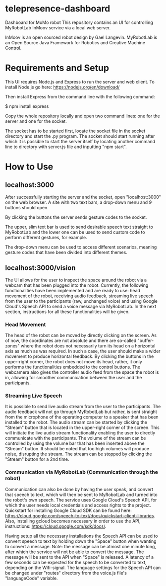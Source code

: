 # telepresence-dashboard
Dashboard for MoMo robot
This repository contains an UI for controlling MyRobotLab InMoov service via a local web server.

InMoov is an open sourced robot design by Gael Langevin. MyRobotLab is an Open Source Java Framework for
Robotics and Creative Machine Control.

# Requirements and Setup


This UI requires Node.js and Express to run the server and web client. To install Node.js go here: https://nodejs.org/en/download/

Then install Express from the command line with the following command:

$	npm install express

Copy the whole repository locally and open two command lines: one for the server and one for the socket.

The socket has to be started first, locate the socket file in the socket directory and start the .py program. The socket should start running after which it is possible to start the server itself by locating another command line to directory with server.js file and inputting "npm start".

# How to Use

## localhost:3000

After successfully starting the server and the socket, open "localhost:3000" on the web browser. A site with two text bars, a drop-down menu and 9 buttons should open.

By clicking the buttons the server sends gesture codes to the socket.

The upper, slim text bar is used to send desirable speech text straight to MyRobotLab and the lower one can be used to send custom code to perform different gestures, for example.

The drop-down menu can be used to access different scenarios, meaning gesture codes that have been divided into different themes.

## localhost:3000/vision

The UI allows for the user to inspect the space around the robot via a webcam that has been plugged into the robot. Currently, the following functionalities have been implemented and are ready to use: head movement of the robot, receiving audio feedback, streaming live speech from the user to the participants (raw, unchanged voice) and using Google Cloud's Speech API to send a voice message via MyRobotLab. In the next section, instructions for all these functionalities will be given.

### Head Movement

The head of the robot can be moved by directly clicking on the screen. As of now, the coordinates are not absolute and there are so-called "buffer-zones" where the robot does not necessarily turn its head on a horizontal axis as much as was required. In such a case, the user should make a wider movement to produce horizontal feedback. By clicking the buttons in the upper-right corner, the robot does not move its head, rather, it only performs the functionalities embedded to the control buttons. The webcamera also gives the controller audio feed from the space the robot is in, allowing for smoother communication between the user and the participants.

### Streaming Live Speech

It is possible to send live audio stream from the user to the participants. The audio feedback will not go through MyRobotLab but rather, is sent straight from the microphone of the operating computer to a speaker that has been installed to the robot. The audio stream can be started by clicking the "Stream" button that is located in the upper-right corner of the screen. This will initiate the live audio stream functionality enabling the user to directly communicate with the participants. The volume of the stream can be controlled by using the volume bar that has been inserted above the "Stream" button. It should be noted that too high volumes will produce noise, disrupting the stream. The stream can be stopped by clicking the "Stream" button for a 2nd time.

### Communication via MyRobotLab (Communication through the robot)

Communication can also be done by having the user speak, and convert that speech to text, which will then be sent to MyRobotLab and turned into the robot's own speech. The service uses Google Cloud's Speech API, for which the user needs local credentials and access rights to the project. Quickstart for installing Google Cloud SDK can be found here: https://cloud.google.com/speech-to-text/docs/quickstart-client-libraries. Also, installing gcloud becomes necessary in order to use the API, instructions: https://cloud.google.com/sdk/docs/.

Having setup all the necessary installations the Speech API can be used to convert speech to text by holding down the "Space" button when wanting to convert a message. Note: the message can be atmost one minute long, after which the service will not be able to convert the message. The message will be sent to the API when "Space" is released. A latency of a few seconds can be expected for the speech to be converted to text, depending on the Wifi-signal. The language settings for the Speech API can be changed under "routes" directory from the voice.js file's "languageCode" variable.
